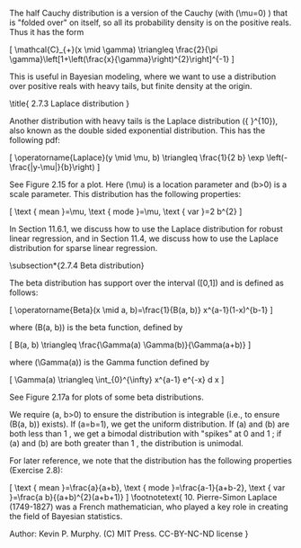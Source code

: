 The half Cauchy distribution is a version of the Cauchy (with \(\mu=0\) ) that is "folded over" on itself, so all its probability density is on the positive reals. Thus it has the form

\[
\mathcal{C}_{+}(x \mid \gamma) \triangleq \frac{2}{\pi \gamma}\left[1+\left(\frac{x}{\gamma}\right)^{2}\right]^{-1}
\]

This is useful in Bayesian modeling, where we want to use a distribution over positive reals with heavy tails, but finite density at the origin.

\title{
2.7.3 Laplace distribution
}

Another distribution with heavy tails is the Laplace distribution \({ }^{10}\), also known as the double sided exponential distribution. This has the following pdf:

\[
\operatorname{Laplace}(y \mid \mu, b) \triangleq \frac{1}{2 b} \exp \left(-\frac{|y-\mu|}{b}\right)
\]

See Figure 2.15 for a plot. Here \(\mu\) is a location parameter and \(b>0\) is a scale parameter. This distribution has the following properties:

\[
\text { mean }=\mu, \text { mode }=\mu, \text { var }=2 b^{2}
\]

In Section 11.6.1, we discuss how to use the Laplace distribution for robust linear regression, and in Section 11.4, we discuss how to use the Laplace distribution for sparse linear regression.

\subsection*{2.7.4 Beta distribution}

The beta distribution has support over the interval \([0,1]\) and is defined as follows:

\[
\operatorname{Beta}(x \mid a, b)=\frac{1}{B(a, b)} x^{a-1}(1-x)^{b-1}
\]

where \(B(a, b)\) is the beta function, defined by

\[
B(a, b) \triangleq \frac{\Gamma(a) \Gamma(b)}{\Gamma(a+b)}
\]

where \(\Gamma(a)\) is the Gamma function defined by

\[
\Gamma(a) \triangleq \int_{0}^{\infty} x^{a-1} e^{-x} d x
\]

See Figure 2.17a for plots of some beta distributions.

We require \(a, b>0\) to ensure the distribution is integrable (i.e., to ensure \(B(a, b)\) exists). If \(a=b=1\), we get the uniform distribution. If \(a\) and \(b\) are both less than 1 , we get a bimodal distribution with "spikes" at 0 and 1 ; if \(a\) and \(b\) are both greater than 1 , the distribution is unimodal.

For later reference, we note that the distribution has the following properties (Exercise 2.8):

\[
\text { mean }=\frac{a}{a+b}, \text { mode }=\frac{a-1}{a+b-2}, \text { var }=\frac{a b}{(a+b)^{2}(a+b+1)}
\]
\footnotetext{
10. Pierre-Simon Laplace (1749-1827) was a French mathematician, who played a key role in creating the field of Bayesian statistics.

Author: Kevin P. Murphy. (C) MIT Press. CC-BY-NC-ND license
}
